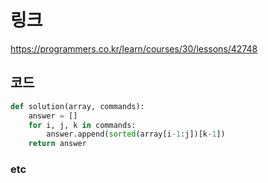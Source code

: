 # 링크
https://programmers.co.kr/learn/courses/30/lessons/42748
## 코드
```python
def solution(array, commands):
    answer = []
    for i, j, k in commands:
        answer.append(sorted(array[i-1:j])[k-1])
    return answer
```

### etc
